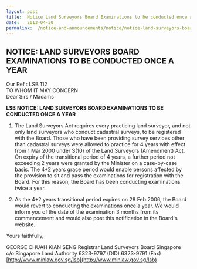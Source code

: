 ```yaml
---
layout: post
title:  Notice Land Surveyors Board Examinations to be conducted once a year
date:   2013-04-30
permalink:  /notice-and-announcements/notice/notice-land-surveyors-board-examinations-to-be-conducted-once-a-year/
---
```



NOTICE: LAND SURVEYORS BOARD EXAMINATIONS TO BE CONDUCTED ONCE A YEAR
---

Our Ref : LSB 112<br>
TO WHOM IT MAY CONCERN<br>
Dear Sirs / Madams

**LSB NOTICE: LAND SURVEYORS BOARD EXAMINATIONS TO BE CONDUCTED ONCE A YEAR**

1. The Land Surveyors Act requires every practicing land surveyor, and not only land surveyors who conduct cadastral surveys, to be registered with the Board. Those who have been providing survey services other than cadastral surveys were allowed to practice for 4 years with effect from 1 Mar 2000 under S(10) of the Land Surveyors (Amendment) Act. On expiry of the transitional period of 4 years, a further period not exceeding 2 years were granted by the Minister on a case-by-case basis. The 4+2 years grace period would enable persons affected by the provision to sit and pass the examinations for registration with the Board. For this reason, the Board has been conducting examinations twice a year.

2. As the 4+2 years transitional period expires on 28 Feb 2006, the Board would revert to conducting the examinations once a year. We would inform you of the date of the examination 3 months from its commencement and would also post this notification in the Board's website.

Yours faithfully,

GEORGE CHUAH KIAN SENG Registrar Land Surveyors Board Singapore<br>
c/o Singapore Land Authority 6323-9797 (DID) 6323-9791 (Fax) [http://www.minlaw.gov.sg/lsb](http://www.minlaw.gov.sg/lsb)

